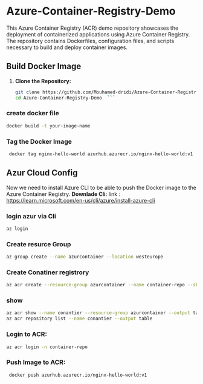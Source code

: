 # Azure-Container-Registry-Demo
This Azure Container Registry (ACR) demo repository showcases the deployment of containerized applications using Azure Container Registry. The repository contains Dockerfiles, configuration files, and scripts necessary to build and deploy container images.


## Build Docker Image

1. **Clone the Repository:**

   ```bash
   git clone https://github.com/Mouhamed-dridi/Azure-Container-Registry-Demo.git
   cd Azure-Container-Registry-Demo  ```


### create docker file
```bash
docker build -t your-image-name
 ```


### Tag the Docker Image 
```bash
 docker tag nginx-hello-world azurhub.azurecr.io/nginx-hello-world:v1
 ```

## Azur Cloud Config 
Now we need to install Azure CLI to be able to push the Docker image to the Azure Container Registry.
 **Downlade Cli:**
link  : https://learn.microsoft.com/en-us/cli/azure/install-azure-cli


### login azur via Cli
```bash
az login
```

### Create resurce Group
```bash
az group create --name azurcontainer --location westeurope
```

### Create Conatiner registrory
```bash
az acr create --resource-group azurcontainer --name container-repo --sku Basic --location westeurope
```

### show
```bash
az acr show --name conantier --resource-group azurcontainer --output table
az acr repository list --name conantier --output table
```

### Login to ACR:
```bash
az acr login -n container-repo
```

### Push Image to ACR:
```bash
 docker push azurhub.azurecr.io/nginx-hello-world:v1
```



